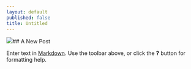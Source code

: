 ```yaml
---
layout: default
published: false
title: Untitled
---
```


![](//media/IMG_4377.JPG)## A New Post

Enter text in [Markdown](http://daringfireball.net/projects/markdown/). Use the toolbar above, or click the **?** button for formatting help.